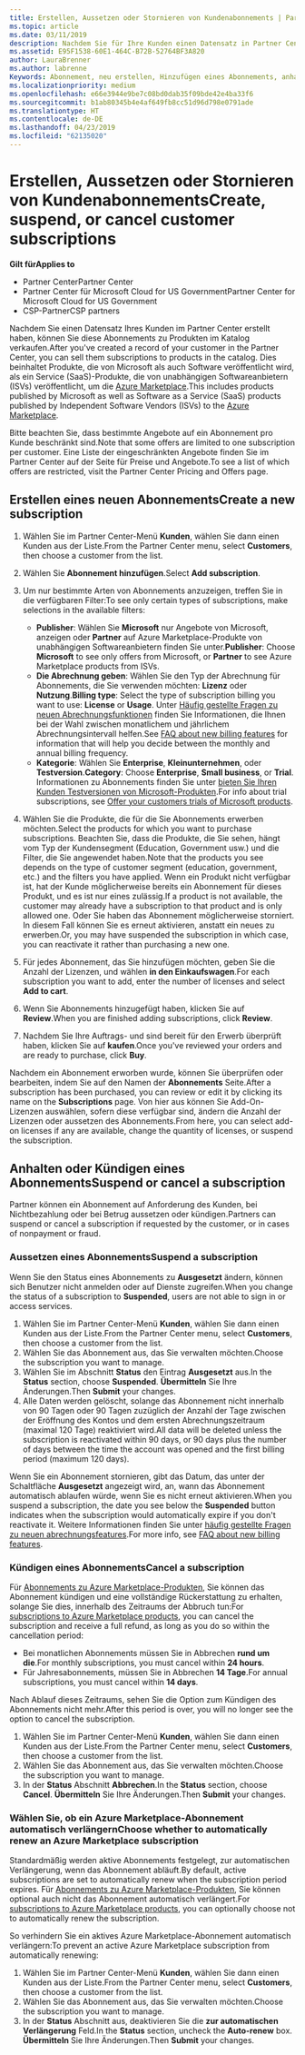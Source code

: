 ```yaml
---
title: Erstellen, Aussetzen oder Stornieren von Kundenabonnements | Partner Center
ms.topic: article
ms.date: 03/11/2019
description: Nachdem Sie für Ihre Kunden einen Datensatz in Partner Center erstellt haben, können Sie ihnen Abonnements für Produkte im Katalog verkaufen.
ms.assetid: E95F1538-60E1-464C-B72B-52764BF3A820
author: LauraBrenner
ms.author: labrenne
Keywords: Abonnement, neu erstellen, Hinzufügen eines Abonnements, anhalten, Abbrechen, Anhalten
ms.localizationpriority: medium
ms.openlocfilehash: e66e3944e9be7c08bd0dab35f09bde42e4ba33f6
ms.sourcegitcommit: b1ab80345b4e4af649fb8cc51d96d798e0791ade
ms.translationtype: HT
ms.contentlocale: de-DE
ms.lasthandoff: 04/23/2019
ms.locfileid: "62135020"
---
```

# <a name="create-suspend-or-cancel-customer-subscriptions"></a><span data-ttu-id="b249d-104">Erstellen, Aussetzen oder Stornieren von Kundenabonnements</span><span class="sxs-lookup"><span data-stu-id="b249d-104">Create, suspend, or cancel customer subscriptions</span></span>

<span data-ttu-id="b249d-105">**Gilt für**</span><span class="sxs-lookup"><span data-stu-id="b249d-105">**Applies to**</span></span>

-  <span data-ttu-id="b249d-106">Partner Center</span><span class="sxs-lookup"><span data-stu-id="b249d-106">Partner Center</span></span>
-  <span data-ttu-id="b249d-107">Partner Center für Microsoft Cloud for US Government</span><span class="sxs-lookup"><span data-stu-id="b249d-107">Partner Center for Microsoft Cloud for US Government</span></span>
-  <span data-ttu-id="b249d-108">CSP-Partner</span><span class="sxs-lookup"><span data-stu-id="b249d-108">CSP partners</span></span>

<span data-ttu-id="b249d-109">Nachdem Sie einen Datensatz Ihres Kunden im Partner Center erstellt haben, können Sie diese Abonnements zu Produkten im Katalog verkaufen.</span><span class="sxs-lookup"><span data-stu-id="b249d-109">After you've created a record of your customer in the Partner Center, you can sell them subscriptions to products in the catalog.</span></span> <span data-ttu-id="b249d-110">Dies beinhaltet Produkte, die von Microsoft als auch Software veröffentlicht wird, als ein Service (SaaS)-Produkte, die von unabhängigen Softwareanbietern (ISVs) veröffentlicht, um die [Azure Marketplace](https://azuremarketplace.microsoft.com/marketplace).</span><span class="sxs-lookup"><span data-stu-id="b249d-110">This includes products published by Microsoft as well as Software as a Service (SaaS) products published by Independent Software Vendors (ISVs) to the [Azure Marketplace](https://azuremarketplace.microsoft.com/marketplace).</span></span> 

<span data-ttu-id="b249d-111">Bitte beachten Sie, dass bestimmte Angebote auf ein Abonnement pro Kunde beschränkt sind.</span><span class="sxs-lookup"><span data-stu-id="b249d-111">Note that some offers are limited to one subscription per customer.</span></span> <span data-ttu-id="b249d-112">Eine Liste der eingeschränkten Angebote finden Sie im Partner Center auf der Seite für Preise und Angebote.</span><span class="sxs-lookup"><span data-stu-id="b249d-112">To see a list of which offers are restricted, visit the Partner Center Pricing and Offers page.</span></span> 


## <a name="create-a-new-subscription"></a><span data-ttu-id="b249d-113">Erstellen eines neuen Abonnements</span><span class="sxs-lookup"><span data-stu-id="b249d-113">Create a new subscription</span></span>

1. <span data-ttu-id="b249d-114">Wählen Sie im Partner Center-Menü **Kunden**, wählen Sie dann einen Kunden aus der Liste.</span><span class="sxs-lookup"><span data-stu-id="b249d-114">From the Partner Center menu, select **Customers**, then choose a customer from the list.</span></span>

2. <span data-ttu-id="b249d-115">Wählen Sie **Abonnement hinzufügen**.</span><span class="sxs-lookup"><span data-stu-id="b249d-115">Select **Add subscription**.</span></span>

3. <span data-ttu-id="b249d-116">Um nur bestimmte Arten von Abonnements anzuzeigen, treffen Sie in die verfügbaren Filter:</span><span class="sxs-lookup"><span data-stu-id="b249d-116">To see only certain types of subscriptions, make selections in the available filters:</span></span>
   - <span data-ttu-id="b249d-117">**Publisher**: Wählen Sie **Microsoft** nur Angebote von Microsoft, anzeigen oder **Partner** auf Azure Marketplace-Produkte von unabhängigen Softwareanbietern finden Sie unter.</span><span class="sxs-lookup"><span data-stu-id="b249d-117">**Publisher**: Choose **Microsoft** to see only offers from Microsoft, or **Partner** to see Azure Marketplace products from ISVs.</span></span>
   - <span data-ttu-id="b249d-118">**Die Abrechnung geben**: Wählen Sie den Typ der Abrechnung für Abonnements, die Sie verwenden möchten: **Lizenz** oder **Nutzung**.</span><span class="sxs-lookup"><span data-stu-id="b249d-118">**Billing type**: Select the type of subscription billing you want to use: **License** or **Usage**.</span></span> <span data-ttu-id="b249d-119">Unter [Häufig gestellte Fragen zu neuen Abrechnungsfunktionen](faq-about-new-billing-features.md) finden Sie Informationen, die Ihnen bei der Wahl zwischen monatlichem und jährlichem Abrechnungsintervall helfen.</span><span class="sxs-lookup"><span data-stu-id="b249d-119">See [FAQ about new billing features](faq-about-new-billing-features.md) for information that will help you decide between the monthly and annual billing frequency.</span></span>
   - <span data-ttu-id="b249d-120">**Kategorie**: Wählen Sie **Enterprise**, **Kleinunternehmen**, oder **Testversion**.</span><span class="sxs-lookup"><span data-stu-id="b249d-120">**Category**: Choose **Enterprise**, **Small business**, or **Trial**.</span></span> <span data-ttu-id="b249d-121">Informationen zu Abonnements finden Sie unter [bieten Sie Ihren Kunden Testversionen von Microsoft-Produkten](offer-your-customers-trials-of-microsoft-products.md).</span><span class="sxs-lookup"><span data-stu-id="b249d-121">For info about trial subscriptions, see [Offer your customers trials of Microsoft products](offer-your-customers-trials-of-microsoft-products.md).</span></span>

4. <span data-ttu-id="b249d-122">Wählen Sie die Produkte, die für die Sie Abonnements erwerben möchten.</span><span class="sxs-lookup"><span data-stu-id="b249d-122">Select the products for which you want to purchase subscriptions.</span></span> <span data-ttu-id="b249d-123">Beachten Sie, dass die Produkte, die Sie sehen, hängt vom Typ der Kundensegment (Education, Government usw.) und die Filter, die Sie angewendet haben.</span><span class="sxs-lookup"><span data-stu-id="b249d-123">Note that the products you see depends on the type of customer segment (education, government, etc.) and the filters you have applied.</span></span> <span data-ttu-id="b249d-124">Wenn ein Produkt nicht verfügbar ist, hat der Kunde möglicherweise bereits ein Abonnement für dieses Produkt, und es ist nur eines zulässig.</span><span class="sxs-lookup"><span data-stu-id="b249d-124">If a product is not available, the customer may already have a subscription to that product and is only allowed one.</span></span> <span data-ttu-id="b249d-125">Oder Sie haben das Abonnement möglicherweise storniert. In diesem Fall können Sie es erneut aktivieren, anstatt ein neues zu erwerben.</span><span class="sxs-lookup"><span data-stu-id="b249d-125">Or, you may have suspended the subscription in which case, you can reactivate it rather than purchasing a new one.</span></span>

5. <span data-ttu-id="b249d-126">Für jedes Abonnement, das Sie hinzufügen möchten, geben Sie die Anzahl der Lizenzen, und wählen **in den Einkaufswagen**.</span><span class="sxs-lookup"><span data-stu-id="b249d-126">For each subscription you want to add, enter the number of licenses and select **Add to cart**.</span></span>

6. <span data-ttu-id="b249d-127">Wenn Sie Abonnements hinzugefügt haben, klicken Sie auf **Review**.</span><span class="sxs-lookup"><span data-stu-id="b249d-127">When you are finished adding subscriptions, click **Review**.</span></span>

7. <span data-ttu-id="b249d-128">Nachdem Sie Ihre Auftrags- und sind bereit für den Erwerb überprüft haben, klicken Sie auf **kaufen**.</span><span class="sxs-lookup"><span data-stu-id="b249d-128">Once you've reviewed your orders and are ready to purchase, click **Buy**.</span></span>

<span data-ttu-id="b249d-129">Nachdem ein Abonnement erworben wurde, können Sie überprüfen oder bearbeiten, indem Sie auf den Namen der **Abonnements** Seite.</span><span class="sxs-lookup"><span data-stu-id="b249d-129">After a subscription has been purchased, you can review or edit it by clicking its name on the **Subscriptions** page.</span></span> <span data-ttu-id="b249d-130">Von hier aus können Sie Add-On-Lizenzen auswählen, sofern diese verfügbar sind, ändern die Anzahl der Lizenzen oder aussetzen des Abonnements.</span><span class="sxs-lookup"><span data-stu-id="b249d-130">From here, you can select add-on licenses if any are available, change the quantity of licenses, or suspend the subscription.</span></span>


## <a name="suspend-or-cancel-a-subscription"></a><span data-ttu-id="b249d-131">Anhalten oder Kündigen eines Abonnements</span><span class="sxs-lookup"><span data-stu-id="b249d-131">Suspend or cancel a subscription</span></span>

<span data-ttu-id="b249d-132">Partner können ein Abonnement auf Anforderung des Kunden, bei Nichtbezahlung oder bei Betrug aussetzen oder kündigen.</span><span class="sxs-lookup"><span data-stu-id="b249d-132">Partners can suspend or cancel a subscription if requested by the customer, or in cases of nonpayment or fraud.</span></span>

### <a name="suspend-a-subscription"></a><span data-ttu-id="b249d-133">Aussetzen eines Abonnements</span><span class="sxs-lookup"><span data-stu-id="b249d-133">Suspend a subscription</span></span>

<span data-ttu-id="b249d-134">Wenn Sie den Status eines Abonnements zu **Ausgesetzt** ändern, können sich Benutzer nicht anmelden oder auf Dienste zugreifen.</span><span class="sxs-lookup"><span data-stu-id="b249d-134">When you change the status of a subscription to **Suspended**, users are not able to sign in or access services.</span></span>

1.  <span data-ttu-id="b249d-135">Wählen Sie im Partner Center-Menü **Kunden**, wählen Sie dann einen Kunden aus der Liste.</span><span class="sxs-lookup"><span data-stu-id="b249d-135">From the Partner Center menu, select **Customers**, then choose a customer from the list.</span></span>
2.  <span data-ttu-id="b249d-136">Wählen Sie das Abonnement aus, das Sie verwalten möchten.</span><span class="sxs-lookup"><span data-stu-id="b249d-136">Choose the subscription you want to manage.</span></span>
3.  <span data-ttu-id="b249d-137">Wählen Sie im Abschnitt **Status** den Eintrag **Ausgesetzt** aus.</span><span class="sxs-lookup"><span data-stu-id="b249d-137">In the **Status** section, choose **Suspended**.</span></span> <span data-ttu-id="b249d-138">**Übermitteln** Sie Ihre Änderungen.</span><span class="sxs-lookup"><span data-stu-id="b249d-138">Then **Submit** your changes.</span></span>
4.  <span data-ttu-id="b249d-139">Alle Daten werden gelöscht, solange das Abonnement nicht innerhalb von 90 Tagen oder 90 Tagen zuzüglich der Anzahl der Tage zwischen der Eröffnung des Kontos und dem ersten Abrechnungszeitraum (maximal 120 Tage) reaktiviert wird.</span><span class="sxs-lookup"><span data-stu-id="b249d-139">All data will be deleted unless the subscription is reactivated within 90 days, or 90 days plus the number of days between the time the account was opened and the first billing period (maximum 120 days).</span></span>

<span data-ttu-id="b249d-140">Wenn Sie ein Abonnement stornieren, gibt das Datum, das unter der Schaltfläche **Ausgesetzt** angezeigt wird, an, wann das Abonnement automatisch ablaufen würde, wenn Sie es nicht erneut aktivieren.</span><span class="sxs-lookup"><span data-stu-id="b249d-140">When you suspend a subscription, the date you see below the **Suspended** button indicates when the subscription would automatically expire if you don't reactivate it.</span></span> <span data-ttu-id="b249d-141">Weitere Informationen finden Sie unter [häufig gestellte Fragen zu neuen abrechnungsfeatures](faq-about-new-billing-features.md).</span><span class="sxs-lookup"><span data-stu-id="b249d-141">For more info, see [FAQ about new billing features](faq-about-new-billing-features.md).</span></span>

### <a name="cancel-a-subscription"></a><span data-ttu-id="b249d-142">Kündigen eines Abonnements</span><span class="sxs-lookup"><span data-stu-id="b249d-142">Cancel a subscription</span></span>

<span data-ttu-id="b249d-143">Für [Abonnements zu Azure Marketplace-Produkten](sell-marketplace-products.md), Sie können das Abonnement kündigen und eine vollständige Rückerstattung zu erhalten, solange Sie dies, innerhalb des Zeitraums der Abbruch tun:</span><span class="sxs-lookup"><span data-stu-id="b249d-143">For [subscriptions to Azure Marketplace products](sell-marketplace-products.md), you can cancel the subscription and receive a full refund, as long as you do so within the cancellation period:</span></span> 

- <span data-ttu-id="b249d-144">Bei monatlichen Abonnements müssen Sie in Abbrechen **rund um die**.</span><span class="sxs-lookup"><span data-stu-id="b249d-144">For monthly subscriptions, you must cancel within **24 hours**.</span></span>
- <span data-ttu-id="b249d-145">Für Jahresabonnements, müssen Sie in Abbrechen **14 Tage**.</span><span class="sxs-lookup"><span data-stu-id="b249d-145">For annual subscriptions, you must cancel within **14 days**.</span></span>

<span data-ttu-id="b249d-146">Nach Ablauf dieses Zeitraums, sehen Sie die Option zum Kündigen des Abonnements nicht mehr.</span><span class="sxs-lookup"><span data-stu-id="b249d-146">After this period is over, you will no longer see the option to cancel the subscription.</span></span>

1.  <span data-ttu-id="b249d-147">Wählen Sie im Partner Center-Menü **Kunden**, wählen Sie dann einen Kunden aus der Liste.</span><span class="sxs-lookup"><span data-stu-id="b249d-147">From the Partner Center menu, select **Customers**, then choose a customer from the list.</span></span>
2.  <span data-ttu-id="b249d-148">Wählen Sie das Abonnement aus, das Sie verwalten möchten.</span><span class="sxs-lookup"><span data-stu-id="b249d-148">Choose the subscription you want to manage.</span></span>
3.  <span data-ttu-id="b249d-149">In der **Status** Abschnitt **Abbrechen**.</span><span class="sxs-lookup"><span data-stu-id="b249d-149">In the **Status** section, choose **Cancel**.</span></span> <span data-ttu-id="b249d-150">**Übermitteln** Sie Ihre Änderungen.</span><span class="sxs-lookup"><span data-stu-id="b249d-150">Then **Submit** your changes.</span></span>

### <a name="choose-whether-to-automatically-renew-an-azure-marketplace-subscription"></a><span data-ttu-id="b249d-151">Wählen Sie, ob ein Azure Marketplace-Abonnement automatisch verlängern</span><span class="sxs-lookup"><span data-stu-id="b249d-151">Choose whether to automatically renew an Azure Marketplace subscription</span></span>

<span data-ttu-id="b249d-152">Standardmäßig werden aktive Abonnements festgelegt, zur automatischen Verlängerung, wenn das Abonnement abläuft.</span><span class="sxs-lookup"><span data-stu-id="b249d-152">By default, active subscriptions are set to automatically renew when the subscription period expires.</span></span> <span data-ttu-id="b249d-153">Für [Abonnements zu Azure Marketplace-Produkten](sell-marketplace-products.md), Sie können optional auch nicht das Abonnement automatisch verlängert.</span><span class="sxs-lookup"><span data-stu-id="b249d-153">For [subscriptions to Azure Marketplace products](sell-marketplace-products.md), you can optionally choose not to automatically renew the subscription.</span></span>

<span data-ttu-id="b249d-154">So verhindern Sie ein aktives Azure Marketplace-Abonnement automatisch verlängern:</span><span class="sxs-lookup"><span data-stu-id="b249d-154">To prevent an active Azure Marketplace subscription from automatically renewing:</span></span>

1.  <span data-ttu-id="b249d-155">Wählen Sie im Partner Center-Menü **Kunden**, wählen Sie dann einen Kunden aus der Liste.</span><span class="sxs-lookup"><span data-stu-id="b249d-155">From the Partner Center menu, select **Customers**, then choose a customer from the list.</span></span>
2.  <span data-ttu-id="b249d-156">Wählen Sie das Abonnement aus, das Sie verwalten möchten.</span><span class="sxs-lookup"><span data-stu-id="b249d-156">Choose the subscription you want to manage.</span></span>
3.  <span data-ttu-id="b249d-157">In der **Status** Abschnitt aus, deaktivieren Sie die **zur automatischen Verlängerung** Feld.</span><span class="sxs-lookup"><span data-stu-id="b249d-157">In the **Status** section, uncheck the **Auto-renew** box.</span></span> <span data-ttu-id="b249d-158">**Übermitteln** Sie Ihre Änderungen.</span><span class="sxs-lookup"><span data-stu-id="b249d-158">Then **Submit** your changes.</span></span>


 



